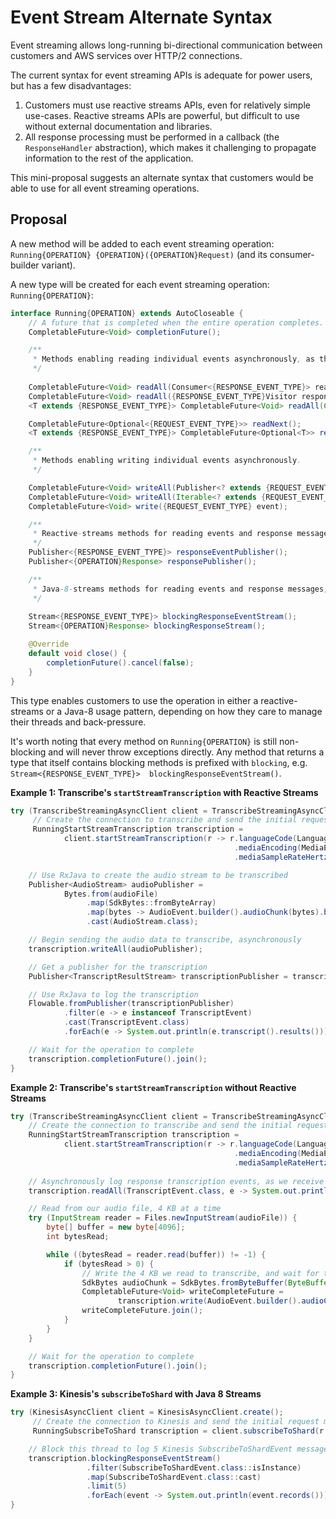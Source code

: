 # Event Stream Alternate Syntax

Event streaming allows long-running bi-directional communication between
customers and AWS services over HTTP/2 connections.

The current syntax for event streaming APIs is adequate for power users,
but has a few disadvantages:

1. Customers must use reactive streams APIs, even for relatively simple
   use-cases. Reactive streams APIs are powerful, but difficult to use
   without external documentation and libraries. 
2. All response processing must be performed in a callback (the
   `ResponseHandler` abstraction), which makes it challenging to
   propagate information to the rest of the application.

This mini-proposal suggests an alternate syntax that customers would be
able to use for all event streaming operations.

## Proposal

A new method will be added to each event streaming operation: 
`Running{OPERATION} {OPERATION}({OPERATION}Request)` (and its
consumer-builder variant).

A new type will be created for each event streaming operation:
`Running{OPERATION}`:

```Java
interface Running{OPERATION} extends AutoCloseable {
    // A future that is completed when the entire operation completes.
    CompletableFuture<Void> completionFuture();

    /**
     * Methods enabling reading individual events asynchronously, as they are received.
     */
    
    CompletableFuture<Void> readAll(Consumer<{RESPONSE_EVENT_TYPE}> reader);
    CompletableFuture<Void> readAll({RESPONSE_EVENT_TYPE}Visitor responseVisitor);
    <T extends {RESPONSE_EVENT_TYPE}> CompletableFuture<Void> readAll(Class<T> type, Consumer<T> reader);

    CompletableFuture<Optional<{REQUEST_EVENT_TYPE}>> readNext();
    <T extends {RESPONSE_EVENT_TYPE}> CompletableFuture<Optional<T>> readNext(Class<T> type);

    /**
     * Methods enabling writing individual events asynchronously.
     */

    CompletableFuture<Void> writeAll(Publisher<? extends {REQUEST_EVENT_TYPE}> events);
    CompletableFuture<Void> writeAll(Iterable<? extends {REQUEST_EVENT_TYPE}> events);
    CompletableFuture<Void> write({REQUEST_EVENT_TYPE} event);

    /**
     * Reactive-streams methods for reading events and response messages, as they are received.
     */
    Publisher<{RESPONSE_EVENT_TYPE}> responseEventPublisher();
    Publisher<{OPERATION}Response> responsePublisher();

    /**
     * Java-8-streams methods for reading events and response messages, as they are received.
     */
     
    Stream<{RESPONSE_EVENT_TYPE}> blockingResponseEventStream();
    Stream<{OPERATION}Response> blockingResponseStream();

    @Override
    default void close() {
        completionFuture().cancel(false);
    }
}
```

This type enables customers to use the operation in either a
reactive-streams or a Java-8 usage pattern, depending on how they care
to manage their threads and back-pressure.

It's worth noting that every method on `Running{OPERATION}` is still
non-blocking and will never throw exceptions directly. Any method that
returns a type that itself contains blocking methods is prefixed with
`blocking`, e.g. `Stream<{RESPONSE_EVENT_TYPE}> 
blockingResponseEventStream()`.

**Example 1: Transcribe's `startStreamTranscription` with Reactive
Streams**

```Java
try (TranscribeStreamingAsyncClient client = TranscribeStreamingAsyncClient.create();
     // Create the connection to transcribe and send the initial request message
     RunningStartStreamTranscription transcription =
            client.startStreamTranscription(r -> r.languageCode(LanguageCode.EN_US)
                                                  .mediaEncoding(MediaEncoding.PCM)
                                                  .mediaSampleRateHertz(16_000))) {

    // Use RxJava to create the audio stream to be transcribed
    Publisher<AudioStream> audioPublisher =
            Bytes.from(audioFile)
                 .map(SdkBytes::fromByteArray)
                 .map(bytes -> AudioEvent.builder().audioChunk(bytes).build())
                 .cast(AudioStream.class);

    // Begin sending the audio data to transcribe, asynchronously
    transcription.writeAll(audioPublisher);

    // Get a publisher for the transcription
    Publisher<TranscriptResultStream> transcriptionPublisher = transcription.responseEventPublisher();

    // Use RxJava to log the transcription
    Flowable.fromPublisher(transcriptionPublisher)
            .filter(e -> e instanceof TranscriptEvent)
            .cast(TranscriptEvent.class)
            .forEach(e -> System.out.println(e.transcript().results()));

    // Wait for the operation to complete
    transcription.completionFuture().join();
}
```

**Example 2: Transcribe's `startStreamTranscription` without Reactive
Streams**

```Java
try (TranscribeStreamingAsyncClient client = TranscribeStreamingAsyncClient.create();
    // Create the connection to transcribe and send the initial request message
    RunningStartStreamTranscription transcription =
            client.startStreamTranscription(r -> r.languageCode(LanguageCode.EN_US)
                                                  .mediaEncoding(MediaEncoding.PCM)
                                                  .mediaSampleRateHertz(16_000))) {
    
    // Asynchronously log response transcription events, as we receive them
    transcription.readAll(TranscriptEvent.class, e -> System.out.println(e.transcript().results()));

    // Read from our audio file, 4 KB at a time
    try (InputStream reader = Files.newInputStream(audioFile)) {
        byte[] buffer = new byte[4096];
        int bytesRead;

        while ((bytesRead = reader.read(buffer)) != -1) {
            if (bytesRead > 0) {
                // Write the 4 KB we read to transcribe, and wait for the write to complete
                SdkBytes audioChunk = SdkBytes.fromByteBuffer(ByteBuffer.wrap(buffer, 0, bytesRead));
                CompletableFuture<Void> writeCompleteFuture =
                        transcription.write(AudioEvent.builder().audioChunk(audioChunk).build());
                writeCompleteFuture.join();
            }
        }
    }

    // Wait for the operation to complete
    transcription.completionFuture().join();
}
```

**Example 3: Kinesis's `subscribeToShard` with Java 8 Streams**

```Java
try (KinesisAsyncClient client = KinesisAsyncClient.create();
     // Create the connection to Kinesis and send the initial request message
     RunningSubscribeToShard transcription = client.subscribeToShard(r -> r.shardId("myShardId"))) {

    // Block this thread to log 5 Kinesis SubscribeToShardEvent messages
    transcription.blockingResponseEventStream()
                 .filter(SubscribeToShardEvent.class::isInstance)
                 .map(SubscribeToShardEvent.class::cast)
                 .limit(5)
                 .forEach(event -> System.out.println(event.records()));
}
```